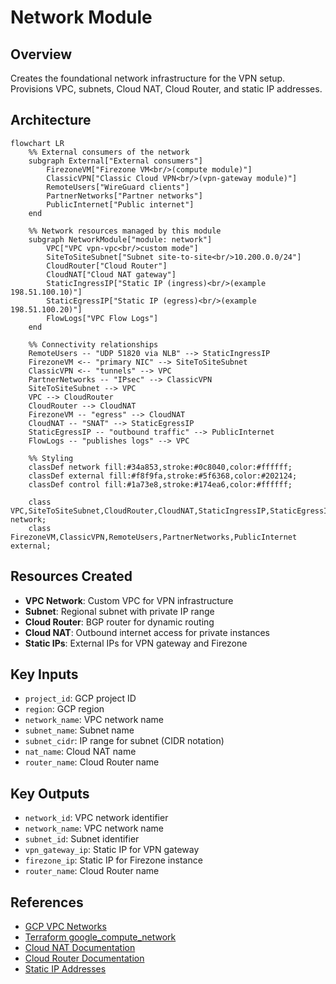 # Network Module

## Overview
Creates the foundational network infrastructure for the VPN setup. Provisions VPC, subnets, Cloud NAT, Cloud Router, and static IP addresses.

## Architecture

```mermaid
flowchart LR
    %% External consumers of the network
    subgraph External["External consumers"]
        FirezoneVM["Firezone VM<br/>(compute module)"]
        ClassicVPN["Classic Cloud VPN<br/>(vpn-gateway module)"]
        RemoteUsers["WireGuard clients"]
        PartnerNetworks["Partner networks"]
        PublicInternet["Public internet"]
    end

    %% Network resources managed by this module
    subgraph NetworkModule["module: network"]
        VPC["VPC vpn-vpc<br/>custom mode"]
        SiteToSiteSubnet["Subnet site-to-site<br/>10.200.0.0/24"]
        CloudRouter["Cloud Router"]
        CloudNAT["Cloud NAT gateway"]
        StaticIngressIP["Static IP (ingress)<br/>(example 198.51.100.10)"]
        StaticEgressIP["Static IP (egress)<br/>(example 198.51.100.20)"]
        FlowLogs["VPC Flow Logs"]
    end

    %% Connectivity relationships
    RemoteUsers -- "UDP 51820 via NLB" --> StaticIngressIP
    FirezoneVM <-- "primary NIC" --> SiteToSiteSubnet
    ClassicVPN <-- "tunnels" --> VPC
    PartnerNetworks -- "IPsec" --> ClassicVPN
    SiteToSiteSubnet --> VPC
    VPC --> CloudRouter
    CloudRouter --> CloudNAT
    FirezoneVM -- "egress" --> CloudNAT
    CloudNAT -- "SNAT" --> StaticEgressIP
    StaticEgressIP -- "outbound traffic" --> PublicInternet
    FlowLogs -- "publishes logs" --> VPC

    %% Styling
    classDef network fill:#34a853,stroke:#0c8040,color:#ffffff;
    classDef external fill:#f8f9fa,stroke:#5f6368,color:#202124;
    classDef control fill:#1a73e8,stroke:#174ea6,color:#ffffff;

    class VPC,SiteToSiteSubnet,CloudRouter,CloudNAT,StaticIngressIP,StaticEgressIP,FlowLogs network;
    class FirezoneVM,ClassicVPN,RemoteUsers,PartnerNetworks,PublicInternet external;
```

## Resources Created
- **VPC Network**: Custom VPC for VPN infrastructure
- **Subnet**: Regional subnet with private IP range
- **Cloud Router**: BGP router for dynamic routing
- **Cloud NAT**: Outbound internet access for private instances
- **Static IPs**: External IPs for VPN gateway and Firezone

## Key Inputs
- `project_id`: GCP project ID
- `region`: GCP region
- `network_name`: VPC network name
- `subnet_name`: Subnet name
- `subnet_cidr`: IP range for subnet (CIDR notation)
- `nat_name`: Cloud NAT name
- `router_name`: Cloud Router name

## Key Outputs
- `network_id`: VPC network identifier
- `network_name`: VPC network name
- `subnet_id`: Subnet identifier
- `vpn_gateway_ip`: Static IP for VPN gateway
- `firezone_ip`: Static IP for Firezone instance
- `router_name`: Cloud Router name

## References

- [GCP VPC Networks](https://cloud.google.com/vpc/docs/vpc)
- [Terraform google_compute_network](https://registry.terraform.io/providers/hashicorp/google/latest/docs/resources/compute_network)
- [Cloud NAT Documentation](https://cloud.google.com/nat/docs/overview)
- [Cloud Router Documentation](https://cloud.google.com/network-connectivity/docs/router)
- [Static IP Addresses](https://cloud.google.com/compute/docs/ip-addresses/reserve-static-external-ip-address)
